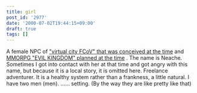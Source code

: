 ```yaml
---
title: girl
post_id: '2977'
date: '2000-07-02T19:44:15+09:00'
draft: true
tags: []
---
```


A female NPC of ["virtual city FCoV" that was conceived at the time](/kuto) and [MMORPG "EVIL KINGDOM" planned at the time](/tag/evil-kingdom) . The name is Neache. Sometimes I got into contact with her at that time and got angry with this name, but because it is a local story, it is omitted here. Freelance adventurer. It is a healthy system rather than a frankness, a little natural. I have two men (men). ...... setting. (By the way they are like pretty like that)
